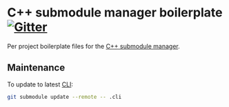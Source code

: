 # C++ submodule manager boilerplate [![Gitter](https://badges.gitter.im/cppsm/community.svg)](https://gitter.im/cppsm/community)

Per project boilerplate files for the
[C++ submodule manager](https://cppsm.github.io/).

## Maintenance

To update to latest [CLI](https://github.com/cppsm/cppsm-cli):

```bash
git submodule update --remote -- .cli
```
